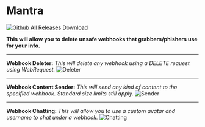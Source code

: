 # Mantra
[![Github All Releases](https://img.shields.io/github/downloads/AntisocialProgramming/Mantra/total.svg)]()
[Download](https://github.com/AntisocialProgramming/Mantra/releases)

**This will allow you to delete unsafe webhooks that grabbers/phishers use for your info.**

----------------------------------------------------------------------------------------------

**Webhook Deleter:** *This will delete any webhook using a DELETE request using WebRequest.*
![Deleter](https://user-images.githubusercontent.com/90345430/146563574-e5586092-0e6b-4da8-9351-8bce63a2f050.png)

----------------------------------------------------------------------------------------------

**Webhook Content Sender:** *This will send any kind of content to the specified webhook. Standard size limits still apply.*
![Sender](https://user-images.githubusercontent.com/90345430/146563373-906938cb-e70e-466d-8b64-cac10045cc12.PNG)

----------------------------------------------------------------------------------------------

**Webhook Chatting:** *This will allow you to use a custom avatar and username to chat under a webhook.*
![Chatting](https://user-images.githubusercontent.com/90345430/146563861-abe0b484-7b73-47b8-9d1b-808afda5c349.png)
